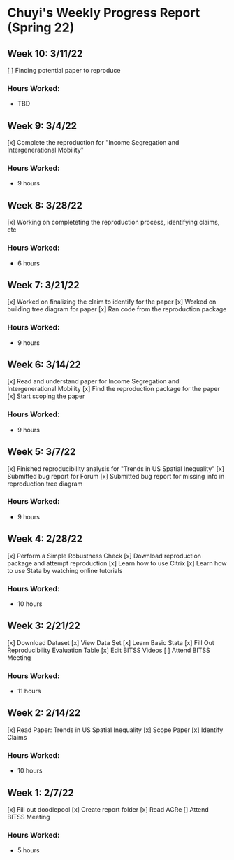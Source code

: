 # Chuyi's Weekly Progress Report (Spring 22)

## Week 10: 3/11/22
[ ] Finding potential paper to reproduce
### Hours Worked:
- TBD

## Week 9: 3/4/22
[x] Complete the reproduction for "Income Segregation and Intergenerational Mobility"
### Hours Worked:
- 9 hours

## Week 8: 3/28/22
[x] Working on completeting the reproduction process, identifying claims, etc
### Hours Worked:
- 6 hours

## Week 7: 3/21/22
[x] Worked on finalizing the claim to identify for the paper
[x] Worked on building tree diagram for paper
[x] Ran code from the reproduction package
### Hours Worked:
- 9 hours

## Week 6: 3/14/22
[x] Read and understand paper for Income Segregation and Intergenerational Mobility
[x] Find the reproduction package for the paper
[x] Start scoping the paper
### Hours Worked:
- 9 hours

## Week 5: 3/7/22
[x] Finished reproducibility analysis for "Trends in US Spatial Inequality"
[x] Submitted bug report for Forum
[x] Submitted bug report for missing info in reproduction tree diagram
### Hours Worked:
- 9 hours

## Week 4: 2/28/22
[x] Perform a Simple Robustness Check
[x] Download reproduction package and attempt reproduction
[x] Learn how to use Citrix
[x] Learn how to use Stata by watching online tutorials
### Hours Worked:
- 10 hours

## Week 3: 2/21/22
[x] Download Dataset
[x] View Data Set
[x] Learn Basic Stata
[x] Fill Out Reproducibility Evaluation Table
[x] Edit BITSS Videos
[ ] Attend BITSS Meeting
### Hours Worked:
- 11 hours

## Week 2: 2/14/22
[x] Read Paper: Trends in US Spatial Inequality
[x] Scope Paper
[x] Identify Claims
### Hours Worked:
- 10 hours

## Week 1: 2/7/22
[x] Fill out doodlepool
[x] Create report folder
[x] Read ACRe
[] Attend BITSS Meeting
### Hours Worked:
- 5 hours

